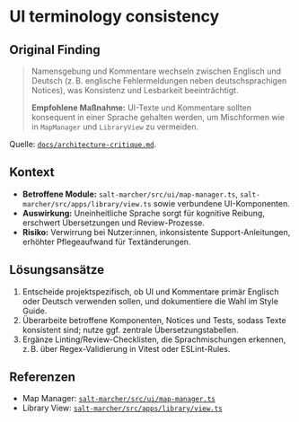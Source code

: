 # UI terminology consistency

## Original Finding
> Namensgebung und Kommentare wechseln zwischen Englisch und Deutsch (z. B. englische Fehlermeldungen neben deutschsprachigen Notices), was Konsistenz und Lesbarkeit beeinträchtigt.
>
> **Empfohlene Maßnahme:** UI-Texte und Kommentare sollten konsequent in einer Sprache gehalten werden, um Mischformen wie in `MapManager` und `LibraryView` zu vermeiden.

Quelle: [`docs/architecture-critique.md`](../docs/architecture-critique.md).

## Kontext
- **Betroffene Module:** `salt-marcher/src/ui/map-manager.ts`, `salt-marcher/src/apps/library/view.ts` sowie verbundene UI-Komponenten.
- **Auswirkung:** Uneinheitliche Sprache sorgt für kognitive Reibung, erschwert Übersetzungen und Review-Prozesse.
- **Risiko:** Verwirrung bei Nutzer:innen, inkonsistente Support-Anleitungen, erhöhter Pflegeaufwand für Textänderungen.

## Lösungsansätze
1. Entscheide projektspezifisch, ob UI und Kommentare primär Englisch oder Deutsch verwenden sollen, und dokumentiere die Wahl im Style Guide.
2. Überarbeite betroffene Komponenten, Notices und Tests, sodass Texte konsistent sind; nutze ggf. zentrale Übersetzungstabellen.
3. Ergänze Linting/Review-Checklisten, die Sprachmischungen erkennen, z. B. über Regex-Validierung in Vitest oder ESLint-Rules.

## Referenzen
- Map Manager: [`salt-marcher/src/ui/map-manager.ts`](../salt-marcher/src/ui/map-manager.ts)
- Library View: [`salt-marcher/src/apps/library/view.ts`](../salt-marcher/src/apps/library/view.ts)
